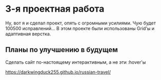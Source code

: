  # __3-я проектная работа__ 
Ну, вот я и сделал проект, опять с огромными усилиями. Чую будет 100500 исправлений...
В этом проекте были использованы Grid'ы и адаптивная верстка.
## __Планы по улучшению в будущем__
Сделать сайт по-настоящему интерактивным, а не эти :hover'ы 


https://darkwingduck255.github.io/russian-travel/